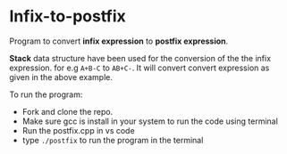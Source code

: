 # Infix-to-postfix

Program to convert **infix expression** to **postfix expression**.  

**Stack** data structure have been used for the conversion of the the infix expression. for e.g ```A+B-C``` to ```AB+C-```.
It will convert convert expression as given in the above example.

To run the program:
- Fork and clone the repo.
- Make sure gcc is install in your system to run the code using terminal
- Run the postfix.cpp in vs code
- type ```./postfix``` to run the program in the terminal

